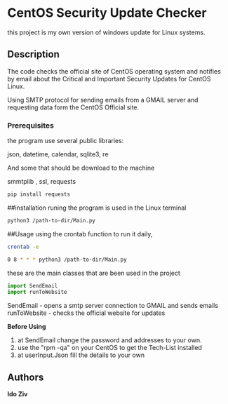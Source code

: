# CentOS Security Update Checker
this project is my own version of windows update for Linux systems. 

## Description
The code checks the official site of CentOS operating system and notifies by email about the Critical and Important Security Updates for CentOS Linux.


Using SMTP protocol for sending emails from a GMAIL server and requesting data form the CentOS Official site.

### Prerequisites

the program use several public libraries:

json, datetime, calendar, sqlite3, re

And some that should be download to the machine

smmtplib , ssl, requests

```bash
pip install requests
```
##installation
runing the program is used in the Linux terminal
```bash
python3 /path-to-dir/Main.py
``` 

##Usage
using the crontab function to run it daily,
```bash
crontab -e

0 8 * * * python3 /path-to-dir/Main.py
```
these are the main classes that are been used in the project
```python
import SendEmail 
import runToWebsite 
```
SendEmail - opens a smtp server connection to GMAIL and sends emails
runToWebsite - checks the official website for updates 

**Before Using**
1. at SendEmail change the password and addresses to your own.
2. use the "rpm -qa" on your CentOS to get the Tech-List installed 
3. at userInput.Json fill the details to your own

## Authors
 **Ido Ziv**
